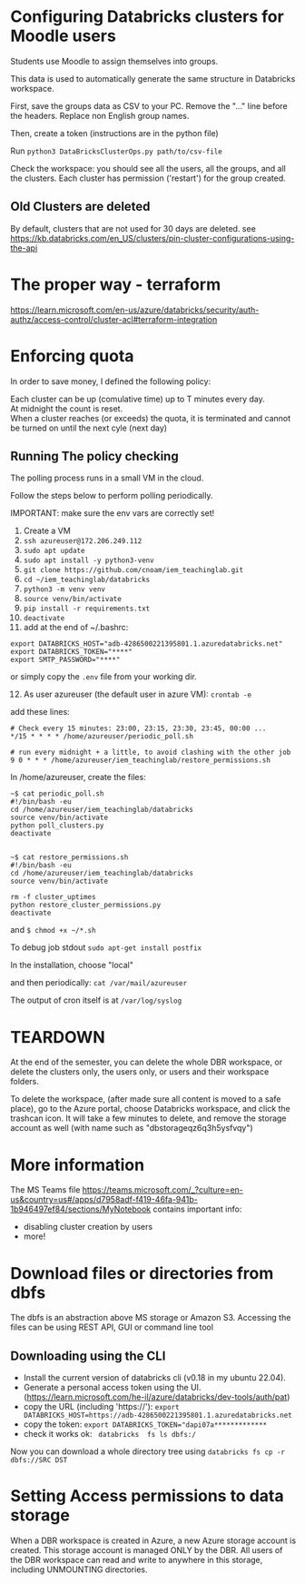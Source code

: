 # Configuring Databricks clusters for Moodle users

Students use Moodle to assign themselves into groups. 

This data is used to automatically generate the same structure in Databricks workspace.

First, save the groups data as CSV to your PC. Remove the "..." line before the headers. Replace non English group names.

Then, create a token (instructions are in the python file)

Run `python3 DataBricksClusterOps.py path/to/csv-file`

Check the workspace: you should see all the users, all the groups, and all the clusters.
Each cluster has permission ('restart') for the group created.

## Old Clusters are deleted
By default, clusters that are not used for 30 days are deleted. see https://kb.databricks.com/en_US/clusters/pin-cluster-configurations-using-the-api

# The proper way - terraform
https://learn.microsoft.com/en-us/azure/databricks/security/auth-authz/access-control/cluster-acl#terraform-integration

# Enforcing quota
In order to save money, I defined the following policy:

  Each cluster can be up (comulative time) up to T minutes every day. <br>
  At midnight the count is reset.<br>
  When a cluster reaches (or exceeds) the quota, it is terminated and cannot be turned on until the next cyle (next day)


## Running The policy checking

The polling process runs in a small VM in the cloud.

Follow the steps below to perform polling periodically.

IMPORTANT: make sure the env vars are correctly set!
1. Create a VM
2. `ssh azureuser@172.206.249.112`
3. `sudo apt update`
4. `sudo apt install -y python3-venv`
5. `git clone https://github.com/cnoam/iem_teachinglab.git`
6. `cd ~/iem_teachinglab/databricks`
7. `python3 -m venv venv`
8. `source venv/bin/activate`
9. `pip install -r requirements.txt`
10. `deactivate`
11. add at the end of ~/.bashrc:
```asciidoc
export DATABRICKS_HOST="adb-4286500221395801.1.azuredatabricks.net"
export DATABRICKS_TOKEN="****"
export SMTP_PASSWORD="****"
```
or simply copy the `.env` file from your working dir.

12. As user azureuser (the default user in azure VM): `crontab -e`

add these lines:
```
# Check every 15 minutes: 23:00, 23:15, 23:30, 23:45, 00:00 ... 
*/15 * * * * /home/azureuser/periodic_poll.sh

# run every midnight + a little, to avoid clashing with the other job
9 0 * * * /home/azureuser/iem_teachinglab/restore_permissions.sh
```
In /home/azureuser, create the files:
```
~$ cat periodic_poll.sh 
#!/bin/bash -eu
cd /home/azureuser/iem_teachinglab/databricks
source venv/bin/activate
python poll_clusters.py
deactivate


~$ cat restore_permissions.sh 
#!/bin/bash -eu
cd /home/azureuser/iem_teachinglab/databricks
source venv/bin/activate

rm -f cluster_uptimes
python restore_cluster_permissions.py
deactivate
```
and `$ chmod +x ~/*.sh`

To debug job stdout  `sudo apt-get install postfix`

In the installation, choose "local"

and then periodically:  `cat /var/mail/azureuser`

The output of cron itself is at `/var/log/syslog`


# TEARDOWN
At the end of the semester, you can delete the whole DBR workspace, or delete the clusters only, the users only, or users and their workspace folders.

To delete the workspace,  (after made sure all content is moved to a safe place), go to the Azure portal, choose Databricks workspace, and click the trashcan icon.  It will take a few minutes to delete, and remove the storage account as well (with name such as "dbstorageqz6q3h5ysfvqy")


# More information
The MS Teams file https://teams.microsoft.com/_?culture=en-us&country=us#/apps/d7958adf-f419-46fa-941b-1b946497ef84/sections/MyNotebook
contains important info:
 - disabling cluster creation by users
 - more!
 
 # Download files or directories from dbfs
 The dbfs is an abstraction above MS storage or Amazon S3. Accessing the files can be using REST API, GUI or command line tool

 ## Downloading using the CLI
 - Install the current version of databricks cli (v0.18 in my ubuntu 22.04).
 - Generate a personal access token using the UI. (https://learn.microsoft.com/he-il/azure/databricks/dev-tools/auth/pat)
 - copy the URL (including 'https://'):    `export DATABRICKS_HOST=https://adb-4286500221395801.1.azuredatabricks.net`
 - copy the token:    `export DATABRICKS_TOKEN="dapi07a*************`
 - check it works ok:   ` databricks  fs ls dbfs:/`

Now you can download a whole directory tree using `databricks fs cp -r dbfs://SRC DST`


# Setting Access permissions to data storage
When a DBR workspace is created in Azure, a new Azure storage account is created. This storage account is managed ONLY by the DBR.
All users of the DBR workspace can read and write to anywhere in this storage, including UNMOUNTING directories.

